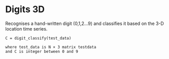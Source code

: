 # Digits 3D

Recognises a hand-written digit (0,1,2...9) and classifies it based on the 3-D location time series.

    C = digit_classify(test_data)

    where test_data is N × 3 matrix testdata
    and C is integer between 0 and 9
